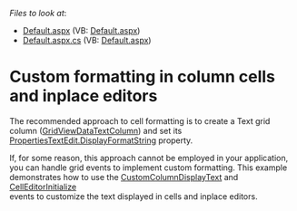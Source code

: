 <!-- default file list -->
*Files to look at*:

* [Default.aspx](./CS/ManualCellFormatting/Default.aspx) (VB: [Default.aspx](./VB/ManualCellFormatting/Default.aspx))
* [Default.aspx.cs](./CS/ManualCellFormatting/Default.aspx.cs) (VB: [Default.aspx](./VB/ManualCellFormatting/Default.aspx))
<!-- default file list end -->
# Custom formatting in column cells and inplace editors


<p>The recommended approach to cell formatting is to create a Text grid column (<a href="http://documentation.devexpress.com/#AspNet/clsDevExpressWebASPxGridViewGridViewDataTextColumntopic">GridViewDataTextColumn</a>) and set its <a href="http://documentation.devexpress.com/#AspNet/DevExpressWebASPxEditorsEditPropertiesBase_DisplayFormatStringtopic">PropertiesTextEdit.DisplayFormatString</a> property.</p><p>If, for some reason, this approach cannot be employed in your application, you can handle grid events to implement custom formatting. This example demonstrates how to use the <a href="http://documentation.devexpress.com/#AspNet/DevExpressWebASPxGridViewASPxGridView_CustomColumnDisplayTexttopic">CustomColumnDisplayText</a> and <a href="http://documentation.devexpress.com/#AspNet/DevExpressWebASPxGridViewASPxGridView_CellEditorInitializetopic">CellEditorInitialize</a><br />
events to customize the text displayed in cells and inplace editors.</p>

<br/>


